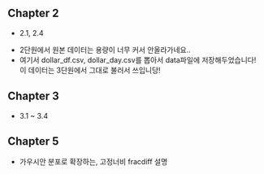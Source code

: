 
## Chapter 2
- 2.1, 2.4
* 2단원에서 원본 데이터는 용량이 너무 커서 안올라가네요.. 
* 여기서 dollar_df.csv, dollar_day.csv를 뽑아서 data파일에 저장해두었습니다! 이 데이터는 3단원에서 그대로 불러서 쓰입니당!

## Chapter 3
- 3.1 ~ 3.4

## Chapter 5
- 가우시안 분포로 확장하는, 고정너비 fracdiff 설명
